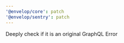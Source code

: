 ```yaml
---
'@envelop/core': patch
'@envelop/sentry': patch
---
```


Deeply check if it is an original GraphQL Error
